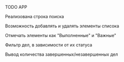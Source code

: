 TODO APP

Реализована строка поиска


Возможность добавлять и удалять элементы списока


Отмечать элементы как "Выполненные" и "Важные"


Фильтр дел, в зависимости от их статуса


Вывод количества завершенных/незавершенных дел
